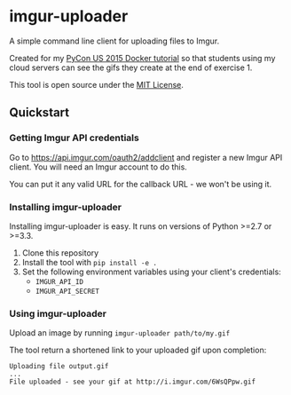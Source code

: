 # imgur-uploader

A simple command line client for uploading files to Imgur.

Created for my [PyCon US 2015 Docker tutorial](https://us.pycon.org/2015/schedule/presentation/312/) so that students using my cloud servers can see the gifs they create at the end of exercise 1.

This tool is open source under the [MIT License](LICENSE).

## Quickstart

### Getting Imgur API credentials

Go to https://api.imgur.com/oauth2/addclient and register a new Imgur API client. You will need an Imgur account to do this.

You can put it any valid URL for the callback URL - we won't be using it.

### Installing imgur-uploader

Installing imgur-uploader is easy. It runs on versions of Python >=2.7 or >=3.3.

1. Clone this repository
1. Install the tool with `pip install -e .`
1. Set the following environment variables using your client's credentials:
    - `IMGUR_API_ID`
    - `IMGUR_API_SECRET`

### Using imgur-uploader

Upload an image by running `imgur-uploader path/to/my.gif`

The tool return a shortened link to your uploaded gif upon completion:

```
Uploading file output.gif
...
File uploaded - see your gif at http://i.imgur.com/6WsQPpw.gif
```
